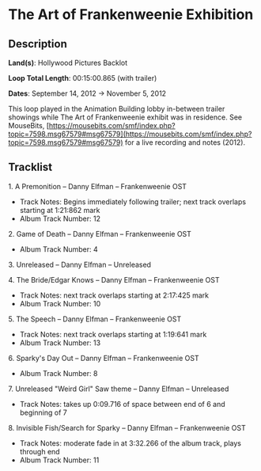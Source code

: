 # The Art of Frankenweenie Exhibition

## Description

**Land(s)**: Hollywood Pictures Backlot

**Loop Total Length**: 00:15:00.865 (with trailer)

**Dates**: September 14, 2012 → November 5, 2012

This loop played in the Animation Building lobby in-between trailer showings while The Art of Frankenweenie exhibit was in residence. See MouseBits, [https://mousebits.com/smf/index.php?topic=7598.msg67579#msg67579](https://mousebits.com/smf/index.php?topic=7598.msg67579#msg67579) for a live recording and notes (2012).

## Tracklist

1\. A Premonition – Danny Elfman – Frankenweenie OST

- Track Notes: Begins immediately following trailer; next track overlaps starting at 1:21:862 mark
- Album Track Number: 12

2\. Game of Death – Danny Elfman – Frankenweenie OST

- Album Track Number: 4

3\. Unreleased – Danny Elfman – Unreleased



4\. The Bride/Edgar Knows – Danny Elfman – Frankenweenie OST

- Track Notes: next track overlaps starting at 2:17:425 mark
- Album Track Number: 10

5\. The Speech – Danny Elfman – Frankenweenie OST

- Track Notes: next track overlaps starting at 1:19:641 mark
- Album Track Number: 13

6\. Sparky's Day Out – Danny Elfman – Frankenweenie OST

- Album Track Number: 8

7\. Unreleased "Weird Girl" Saw theme – Danny Elfman – Unreleased

- Track Notes: takes up 0:09.716 of space between end of 6 and beginning of 7

8\. Invisible Fish/Search for Sparky – Danny Elfman – Frankenweenie OST

- Track Notes: moderate fade in at 3:32.266 of the album track, plays through end
- Album Track Number: 11
